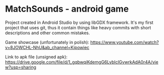 # MatchSounds - android game
Project created in Android Studio by using libGDX framework.
It's my first project that uses git, thus it contain things like heavy commits with short descriptions and other common mistakes.

Game showcase (unfortunately in polish):
https://www.youtube.com/watch?v=8JOWCHL-NhU&ab_channel=Kipowiec

Link to apk file (unsigned apk):
https://drive.google.com/file/d/1_gqbwqiKdemgG6LybIcIGvwrkAdA0r4A/view?usp=sharing
